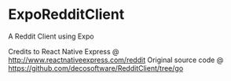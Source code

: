 # ExpoRedditClient
A Reddit Client using Expo

Credits to React Native Express @ http://www.reactnativeexpress.com/reddit
Original source code @ https://github.com/decosoftware/RedditClient/tree/go
